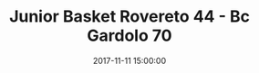 ---
title: Junior Basket Rovereto 44 - Bc Gardolo 70
date: 2017-11-11 15:00:00
squadra-a: Junior Basket Rovereto
punteggio-a: 70
squadra-b: Bc Gardolo
punteggio-b: 44
partite/squadra: under-13-17-18
luogo: SCUOLA M. ""D. CHIESA""
categoria: under 13
---